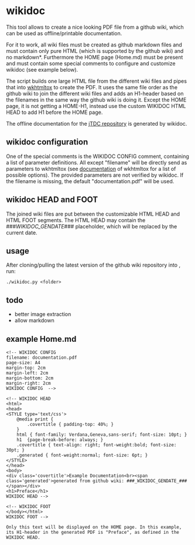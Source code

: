 # wikidoc

This tool allows to create a nice looking PDF file from a github wiki, which can be used as offline/printable documentation.

For it to work, all wiki files must be created as github markdown files and must contain only pure HTML (which is supported by the github wiki) and no markdown*. Furthermore the HOME page (Home.md) must be present and must contain some special comments to configure and customize wikidoc (see example below).

The script builds one large HTML file from the different wiki files and pipes that into [wkhtmltox](http://www.wkhtmltopdf.org/) to create the PDF. It uses the same file order as the github wiki to join the different wiki files and adds an H1-header based on the filenames in the same way the github wiki is doing it. Except the HOME page, it is not getting a HOME-H1, instead use the custom WIKIDOC HTML HEAD to add H1 before the HOME page.

The offline documentation for the [jTDC repository](https://github.com/jobisoft/jTDC/tree/master/documentation) is generated by wikidoc.

## wikidoc configuration

One of the special comments is the WIKIDOC CONFIG comment, containing a list of parameter definitions. All except "filename" will be directly send as parameters to wkhtmltox (see [documentation](http://wkhtmltopdf.org/usage/wkhtmltopdf.txt) of wkhtmltox for a list of possible options). The provided parameters are not verified by wikidoc. If the filename is missing, the default "documentation.pdf" will be used.

## wikidoc HEAD and FOOT

The joined wiki files are put between the customizable HTML HEAD and HTML FOOT segments. The HTML HEAD may contain the ###_WIKIDOC_GENDATE_### placeholder, which will be replaced by the current date.


## usage

After cloning/pulling the latest version of the github wiki repository into <folder>, run:
```
./wikidoc.py <folder>
```

## todo
 - better image extraction
 - allow markdown

## example Home.md

```
<!-- WIKIDOC CONFIG
filename: documentation.pdf
page-size: A4
margin-top: 2cm
margin-left: 2cm
margin-bottom: 2cm
margin-right: 2cm
WIKIDOC CONFIG  -->

<!-- WIKIDOC HEAD
<html>
<head>
<STYLE type='text/css'>
    @media print {
        .covertitle { padding-top: 40%; }
    }
    html { font-family: Verdana,Geneva,sans-serif; font-size: 10pt; }
    h1  {page-break-before: always; }
    .covertitle { text-align: right; font-weight:bold; font-size: 30pt; }
    .generated { font-weight:normal; font-size: 6pt; }
</STYLE>
</head>
<body>
<div class='covertitle'>Example Documentation<br><span class='generated'>generated from github wiki: ###_WIKIDOC_GENDATE_###</span></div>
<h1>Preface</h1>
WIKIDOC HEAD -->

<!-- WIKIDOC FOOT
</body></html>
WIKIDOC FOOT -->

Only this text will be displayed on the HOME page. In this example, its H1-header in the generated PDF is "Preface", as defined in the WIKIDOC HEAD.

```
